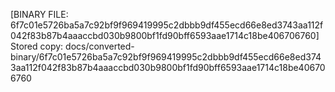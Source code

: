 [BINARY FILE: 6f7c01e5726ba5a7c92bf9f969419995c2dbbb9df455ecd66e8ed3743aa112f042f83b87b4aaaccbd030b9800bf1fd90bff6593aae1714c18be406706760]
Stored copy: docs/converted-binary/6f7c01e5726ba5a7c92bf9f969419995c2dbbb9df455ecd66e8ed3743aa112f042f83b87b4aaaccbd030b9800bf1fd90bff6593aae1714c18be406706760
